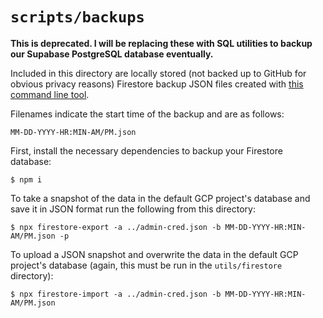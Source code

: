 # `scripts/backups` 

**This is deprecated. I will be replacing these with SQL utilities to backup our
Supabase PostgreSQL database eventually.**

Included in this directory are locally stored (not backed up to GitHub for
obvious privacy reasons) Firestore backup JSON files created with [this command
line tool](https://www.npmjs.com/package/node-firestore-import-export).

Filenames indicate the start time of the backup and are as follows:

```
MM-DD-YYYY-HR:MIN-AM/PM.json
```

First, install the necessary dependencies to backup your Firestore database:

```commandline
$ npm i
```

To take a snapshot of the data in the default GCP project's database and save it
in JSON format run the following from this directory:

```commandline
$ npx firestore-export -a ../admin-cred.json -b MM-DD-YYYY-HR:MIN-AM/PM.json -p
```

To upload a JSON snapshot and overwrite the data in the default GCP project's
database (again, this must be run in the `utils/firestore` directory):

```commandline
$ npx firestore-import -a ../admin-cred.json -b MM-DD-YYYY-HR:MIN-AM/PM.json
```
